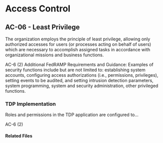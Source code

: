 # Access Control
## AC-06 - Least Privilege

The organization employs the principle of least privilege, allowing only authorized accesses for users (or processes acting on behalf of users) which are necessary to accomplish assigned tasks in accordance with organizational missions and business functions.

AC-6 (2) Additional FedRAMP Requirements and Guidance: Examples of security functions include but are not limited to: establishing system accounts, configuring access authorizations (i.e., permissions, privileges), setting events to be audited, and setting intrusion detection parameters, system programming, system and security administration, other privileged functions.

### TDP Implementation

Roles and permissions in the TDP application are configured to...

AC-6 (2)

#### Related Files
